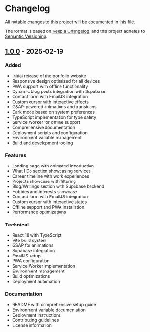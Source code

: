 # Changelog

All notable changes to this project will be documented in this file.

The format is based on [Keep a Changelog](https://keepachangelog.com/en/1.0.0/),
and this project adheres to [Semantic Versioning](https://semver.org/spec/v2.0.0.html).

## [1.0.0] - 2025-02-19

### Added
- Initial release of the portfolio website
- Responsive design optimized for all devices
- PWA support with offline functionality
- Dynamic blog posts integration with Supabase
- Contact form with EmailJS integration
- Custom cursor with interactive effects
- GSAP-powered animations and transitions
- Dark mode based on system preferences
- TypeScript implementation for type safety
- Service Worker for offline support
- Comprehensive documentation
- Deployment scripts and configuration
- Environment variable management
- Build and development tooling

### Features
- Landing page with animated introduction
- What I Do section showcasing services
- Career timeline with work experiences
- Projects showcase with filtering
- Blog/Writings section with Supabase backend
- Hobbies and interests showcase
- Contact form with EmailJS integration
- Custom cursor with interactive states
- Offline support and PWA installation
- Performance optimizations

### Technical
- React 18 with TypeScript
- Vite build system
- GSAP for animations
- Supabase integration
- EmailJS setup
- PWA configuration
- Service Worker implementation
- Environment management
- Build optimizations
- Deployment automation

### Documentation
- README with comprehensive setup guide
- Environment variable documentation
- Deployment instructions
- Contributing guidelines
- License information

[1.0.0]: https://github.com/yourusername/portfolio/releases/tag/v1.0.0
